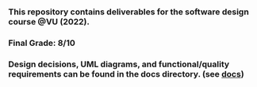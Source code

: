 ### This repository contains deliverables for the software design course @VU (2022).
### Final Grade: 8/10
### Design decisions, UML diagrams, and functional/quality requirements can be found in the docs directory. (see [docs](https://github.com/amin91s/VU-Software-Design-2022/tree/main/docs))
